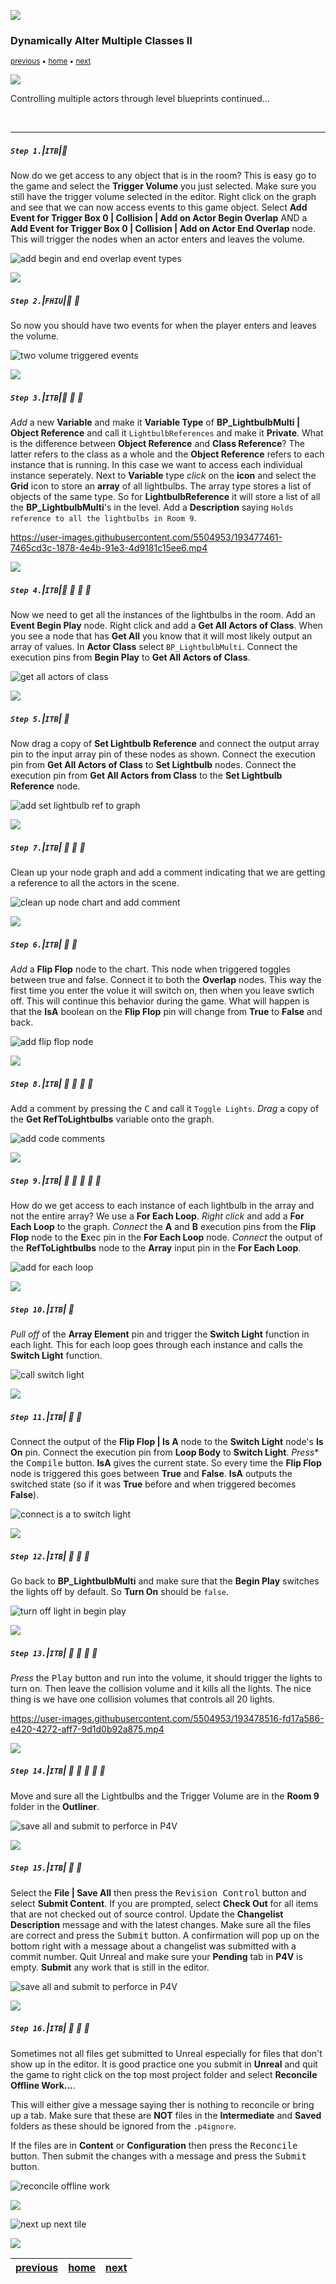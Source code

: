![](../images/line3.png)

### Dynamically Alter Multiple Classes II

<sub>[previous](../multiple-actors/README.md#user-content-dynamically-alter-multiple-classes) • [home](../README.md#user-content-ue4-blueprints) • [next](../interface/README.md#user-content-communicate-through-interface)</sub>

![](../images/line3.png)

Controlling multiple actors through level blueprints continued...

<br>

---

##### `Step 1.`\|`ITB`|:small_blue_diamond:

Now do we get access to any object that is in the room? This is easy go to the game and select the **Trigger Volume** you just selected. Make sure you still have the trigger volume selected in the editor. Right click on the graph and see that we can now access events to this game object. Select **Add Event for Trigger Box 0 | Collision | Add on Actor Begin Overlap** AND a **Add Event for Trigger Box 0 | Collision | Add on Actor End Overlap** node. This will trigger the nodes when an actor enters and leaves the volume.

![add begin and end overlap event types](images/GetAllActorsOfClass.png)

![](../images/line2.png)

##### `Step 2.`\|`FHIU`|:small_blue_diamond: :small_blue_diamond: 


So now you should have two events for when the player enters and leaves the volume.

![two volume triggered events](images/bothEvents.png)

![](../images/line2.png)

##### `Step 3.`\|`ITB`|:small_blue_diamond: :small_blue_diamond: :small_blue_diamond:

*Add* a new **Variable** and make it **Variable Type** of **BP_LightbulbMulti | Object Reference** and call it `LightbulbReferences` and make it **Private**. What is the difference between **Object Reference** and **Class Reference**? The latter refers to the class as a whole and the **Object Reference** refers to each instance that is running. In this case we want to access each individual instance seperately. Next to **Variable** type *click* on the **icon** and select the **Grid** icon to store an **array** of all lightbulbs. The array type stores a list of objects of the same type.  So for **LightbulbReference** it will store a list of all the **BP_LightbulbMulti**'s in the level.  Add a **Description** saying `Holds reference to all the lightbulbs in Room 9`. 

https://user-images.githubusercontent.com/5504953/193477461-7465cd3c-1878-4e4b-91e3-4d9181c15ee6.mp4

![](../images/line2.png)

##### `Step 4.`\|`ITB`|:small_blue_diamond: :small_blue_diamond: :small_blue_diamond: :small_blue_diamond:

Now we need to get all the instances of the lightbulbs in the room. Add an **Event Begin Play** node. Right click and add a **Get All Actors of Class**. When you see a node that has **Get All** you know that it will most likely output an array of values. In **Actor Class** select `BP_LightbulbMulti`. Connect the execution pins from **Begin Play** to **Get All Actors of Class**.

![get all actors of class](images/DeleteLightReferenceVariable.png)


![](../images/line2.png)

##### `Step 5.`\|`ITB`| :small_orange_diamond:

Now drag a copy of **Set Lightbulb Reference** and connect the output array pin to the input array pin of these nodes as shown. Connect the execution pin from **Get All Actors of Class** to **Set Lightbulb** nodes. Connect the execution pin from **Get All Actors from Class** to the **Set Lightbulb Reference** node.

![add set lightbulb ref to graph](images/SayYesRm10.png)

![](../images/line2.png)

##### `Step 7.`\|`ITB`| :small_orange_diamond: :small_blue_diamond: :small_blue_diamond:

Clean up your node graph and add a comment indicating that we are getting a reference to all the actors in the scene.

![clean up node chart and add comment](images/addComment.png)

![](../images/line2.png)

##### `Step 6.`\|`ITB`| :small_orange_diamond: :small_blue_diamond:


*Add* a **Flip Flop** node to the chart. This node when triggered toggles between true and false. Connect it to both the **Overlap** nodes. This way the first time you enter the volue it will switch on, then when you leave swtich off. This will continue this behavior during the game. What will happen is that the **IsA** boolean on the **Flip Flop** pin will change from **True** to **False** and back.

![add flip flop node](images/ActorClassBPSelectRm10.png)


![](../images/line2.png)

##### `Step 8.`\|`ITB`| :small_orange_diamond: :small_blue_diamond: :small_blue_diamond: :small_blue_diamond:

Add a comment by pressing the <kbd>C</kbd> and call it `Toggle Lights`. *Drag* a copy of the **Get RefToLightbulbs** variable onto the graph.

![add code comments](images/ActorArrayOut.png)

![](../images/line2.png)

##### `Step 9.`\|`ITB`| :small_orange_diamond: :small_blue_diamond: :small_blue_diamond: :small_blue_diamond: :small_blue_diamond:

How do we get access to each instance of each lightbulb in the array and not the entire array? We use a **For Each Loop**. *Right click* and add a **For Each Loop** to the graph. *Connect* the **A** and **B** execution pins from the **Flip Flop** node to the **E**xec pin in the **For Each Loop** node. *Connect* the output of the **RefToLightbulbs** node to the **Array** input pin in the **For Each Loop**.

![add for each loop](images/ConnectActorToForEachRm10.png)

![](../images/line2.png)

##### `Step 10.`\|`ITB`| :large_blue_diamond:

*Pull off* of the **Array Element** pin and trigger the **Switch Light** function in each light.  This for each loop goes through each instance and calls the **Switch Light** function.

![call switch light](images/callSwitchLight.png)

![](../images/line2.png)

##### `Step 11.`\|`ITB`| :large_blue_diamond: :small_blue_diamond: 

Connect the output of the **Flip Flop | Is A** node to the **Switch Light** node's **Is On** pin. Connect the execution pin from **Loop Body** to **Switch Light**. *Press** the <kbd>Compile</kbd> button. **IsA** gives the current state.  So every time the **Flip Flop** node is triggered this goes between **True** and **False**.  **IsA** outputs the switched state (so if it was **True** before and when triggered becomes **False**).

![connect is a to switch light](images/connectSL.png)

![](../images/line2.png)


##### `Step 12.`\|`ITB`| :large_blue_diamond: :small_blue_diamond: :small_blue_diamond: 

Go back to **BP_LightbulbMulti** and make sure that the **Begin Play** switches the lights off by default.  So **Turn On** should be `false`.

![turn off light in begin play](images/defaultFalse.png)

![](../images/line2.png)

##### `Step 13.`\|`ITB`| :large_blue_diamond: :small_blue_diamond: :small_blue_diamond:  :small_blue_diamond: 

*Press* the <kbd>Play</kbd> button and run into the volume, it should trigger the lights to turn on.  Then leave the collision volume and it kills all the lights.  The nice thing is we have one collision volumes that controls all 20 lights.

https://user-images.githubusercontent.com/5504953/193478516-fd17a586-e420-4272-aff7-9d1d0b92a875.mp4

![](../images/line2.png)

##### `Step 14.`\|`ITB`| :large_blue_diamond: :small_blue_diamond: :small_blue_diamond: :small_blue_diamond:  :small_blue_diamond: 

 Move and sure all the Lightbulbs and the Trigger Volume are in the **Room 9** folder in the **Outliner**.

![save all and submit to perforce in P4V](images/cleanUp.png)

![](../images/line2.png)

##### `Step 15.`\|`ITB`| :large_blue_diamond: :small_orange_diamond: 

Select the **File | Save All** then press the <kbd>Revision Control</kbd> button and select **Submit Content**.  If you are prompted, select **Check Out** for all items that are not checked out of source control. Update the **Changelist Description** message and with the latest changes. Make sure all the files are correct and press the <kbd>Submit</kbd> button. A confirmation will pop up on the bottom right with a message about a changelist was submitted with a commit number. Quit Unreal and make sure your **Pending** tab in **P4V** is empty. **Submit** any work that is still in the editor.

![save all and submit to perforce in P4V](images/submitP4.png)

![](../images/line2.png)

##### `Step 16.`\|`ITB`| :large_blue_diamond: :small_orange_diamond:   :small_blue_diamond: 

Sometimes not all files get submitted to Unreal especially for files that don't show up in the editor.  It is good practice one you submit in **Unreal** and quit the game to right click on the top most project folder and select **Reconcile Offline Work...**.

This will either give a message saying ther is nothing to reconcile or bring up a tab.  Make sure that these are **NOT** files in the **Intermediate** and **Saved** folders as these should be ignored from the `.p4ignore`.

If the files are in **Content** or **Configuration** then press the <kbd>Reconcile</kbd> button.  Then submit the changes with a message and press the <kbd>Submit</kbd> button.

![reconcile offline work](images/reconcile.png) 

![](../images/line.png)

<!-- <img src="https://via.placeholder.com/1000x100/45D7CA/000000/?text=Next Up - Communicate Through Interface"> -->

![next up next tile](images/banner.png)

![](../images/line.png)

| [previous](../multiple-actors/README.md#user-content-dynamically-alter-multiple-classes)| [home](../README.md#user-content-ue4-blueprints) | [next](../interface/README.md#user-content-communicate-through-interface)|
|---|---|---|
